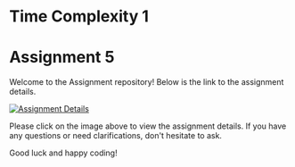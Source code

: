 # Time Complexity 1
# Assignment 5

Welcome to the Assignment repository! Below is the link to the assignment details.

[![Assignment Details](https://img.icons8.com/?size=100&id=O3BZyRQI1VjG&format=png)](https://www.evernote.com/shard/s511/sh/6bd7716c-76e5-1106-1ee6-88c9003c8670/yBbFY1kYKPv2sxuvndBMEWF6n1c44h8fkTM0NjqZ3jOv8jzFYxwTLZCqBQ)

Please click on the image above to view the assignment details. If you have any questions or need clarifications, don't hesitate to ask.

Good luck and happy coding!
